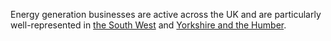 Energy generation businesses are active across the UK and are particularly well-represented in [the South West](/int/here-to-invest/south-west-england) and [Yorkshire and the Humber](/int/here-to-invest/yorkshire-and-the-humber).